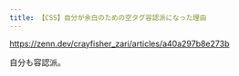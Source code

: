 ```yaml
---
title: 【CSS】自分が余白のための空タグ容認派になった理由
---
```


https://zenn.dev/crayfisher_zari/articles/a40a297b8e273b

自分も容認派。


